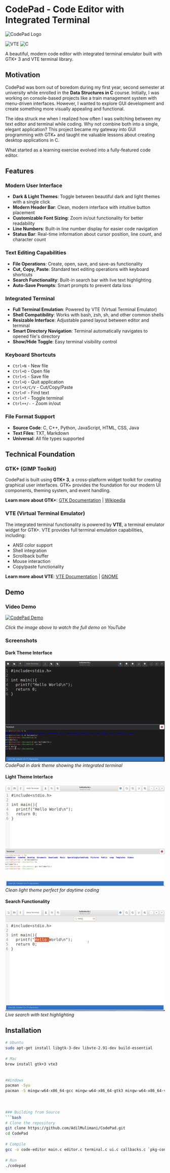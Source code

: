# CodePad - Code Editor with Integrated Terminal

![CodePad Logo](https://img.shields.io/badge/CodePad-Code%20Editor-blue?style=for-the-badge&logo=code&logoColor=white)

![VTE](https://img.shields.io/badge/VTE-Terminal-orange?style=flat-square)
![C](https://img.shields.io/badge/Language-C-blue?style=flat-square)

A beautiful, modern code editor with integrated terminal emulator built with GTK+ 3 and VTE terminal library.

##  Motivation

CodePad was born out of boredom during my first year, second semester at university while enrolled in the **Data Structures in C** course. Initially, I was working on console-based projects like a train management system with menu-driven interfaces. However, I wanted to explore GUI development and create something more visually appealing and functional.

The idea struck me when I realized how often I was switching between my text editor and terminal while coding. Why not combine both into a single, elegant application? This project became my gateway into GUI programming with GTK+ and taught me valuable lessons about creating desktop applications in C.

What started as a learning exercise evolved into a fully-featured code editor.

## Features

### **Modern User Interface**
- **Dark & Light Themes**: Toggle between beautiful dark and light themes with a single click
- **Modern Header Bar**: Clean, modern interface with intuitive button placement
- **Customizable Font Sizing**: Zoom in/out functionality for better readability
- **Line Numbers**: Built-in line number display for easier code navigation
- **Status Bar**: Real-time information about cursor position, line count, and character count

### **Text Editing Capabilities**
- **File Operations**: Create, open, save, and save-as functionality
- **Cut, Copy, Paste**: Standard text editing operations with keyboard shortcuts
- **Search Functionality**: Built-in search bar with live text highlighting
- **Auto-Save Prompts**: Smart prompts to prevent data loss

###  **Integrated Terminal**
- **Full Terminal Emulation**: Powered by VTE (Virtual Terminal Emulator)
- **Shell Compatibility**: Works with bash, zsh, sh, and other common shells
- **Resizable Interface**: Adjustable paned layout between editor and terminal
- **Smart Directory Navigation**: Terminal automatically navigates to opened file's directory
- **Show/Hide Toggle**: Easy terminal visibility control

###  **Keyboard Shortcuts**
- `Ctrl+N` - New file
- `Ctrl+O` - Open file
- `Ctrl+S` - Save file
- `Ctrl+Q` - Quit application
- `Ctrl+X/C/V` - Cut/Copy/Paste
- `Ctrl+F` - Find text
- `Ctrl+T` - Toggle terminal
- `Ctrl++/-` - Zoom in/out

### **File Format Support**
- **Source Code**: C, C++, Python, JavaScript, HTML, CSS, Java
- **Text Files**: TXT, Markdown
- **Universal**: All file types supported

## Technical Foundation

### GTK+ (GIMP Toolkit)
CodePad is built using **GTK+ 3**, a cross-platform widget toolkit for creating graphical user interfaces. GTK+ provides the foundation for our modern UI components, theming system, and event handling.

**Learn more about GTK+**: [GTK Documentation](https://docs.gtk.org/gtk3/) | [Wikipedia](https://en.wikipedia.org/wiki/GTK)

### VTE (Virtual Terminal Emulator)
The integrated terminal functionality is powered by **VTE**, a terminal emulator widget for GTK+. VTE provides full terminal emulation capabilities, including:
- ANSI color support
- Shell integration
- Scrollback buffer
- Mouse interaction
- Copy/paste functionality

**Learn more about VTE**: [VTE Documentation](https://lazka.github.io/pgi-docs/Vte-2.91/) | [GNOME](https://gitlab.gnome.org/GNOME/vte)

##  Demo

### Video Demo  
[![CodePad Demo](https://img.youtube.com/vi/XuBntZEpBrU/0.jpg)](https://youtube.com/watch?v=XuBntZEpBrU)


*Click the image above to watch the full demo on YouTube*

### Screenshots

#### Dark Theme Interface
![Dark Theme](./assets/dark-theme.png)
*CodePad in dark theme showing the integrated terminal*

#### Light Theme Interface
![Light Theme](./assets/light-theme.png)
*Clean light theme perfect for daytime coding*

#### Search Functionality
![Search](./assets/search-operation.png)
*Live search with text highlighting*

##  Installation

```bash
# Ubuntu
sudo apt-get install libgtk-3-dev libvte-2.91-dev build-essential

# Mac
brew install gtk+3 vte3


#Windows
pacman -Syu
pacman -S mingw-w64-x86_64-gcc mingw-w64-x86_64-gtk3 mingw-w64-x86_64-vte3 pkg-config



### Building from Source
```bash
# Clone the repository
git clone https://github.com/AdilMulimani/CodePad.git
cd CodePad

# Compile
gcc -o code-editor main.c editor.c terminal.c ui.c callbacks.c `pkg-config --cflags --libs gtk+-3.0 vte-2.91`

# Run
./codepad
```
